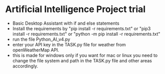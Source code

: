 # Artificial Intelligence Project trial
- Basic Desktop Assistant with if and else statements
- Install the requirements by "pip install -r requirements.txt" or "pip3 install -r requirements.txt" or "python -m pip install -r requirements.txt"
- run the file Python_AI_v4.py
- enter your API key in the TASK.py file for weather from openWeatherMap API.
- this is made for windows only if you want for mac or linux you need to change the file system and path in the TASK.py file and other areas accordingly.

